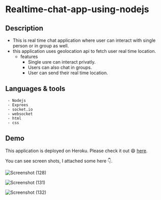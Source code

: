 # Realtime-chat-app-using-nodejs

<h2>
  Description
</h2>

  - This is real time chat application where user can interact with single person or in group as well.  
  - this application uses geolocation api to fetch user real time location.
    - features
       - Single usre can interact privatly.
       - Users can also chat in groups.
       - User can send their real time location.

<h2>
  Languages & tools
</h2>

     - Nodejs
     - Exprees
     - socket.io
     - websocket
     - html
     - css

<h2> Demo </h2>
  This application is deployed on Heroku. Please check it out 😄 <a href="https://alt-chat-app.herokuapp.com/" target="_blank">here</a>.
  
  You can see screen shots, I attached some here 👇.
  
  
  
![Screenshot (128)](https://user-images.githubusercontent.com/63910828/160864629-e592b84e-ee0f-44d2-baae-8fdf8cb42c46.png)

![Screenshot (131)](https://user-images.githubusercontent.com/63910828/160866574-6b8fc6ac-1fee-46a4-aaee-f021506c898c.png)

![Screenshot (132)](https://user-images.githubusercontent.com/63910828/160866632-0fe63cb5-91bb-43da-a92b-5bcb4bdd933a.png)

